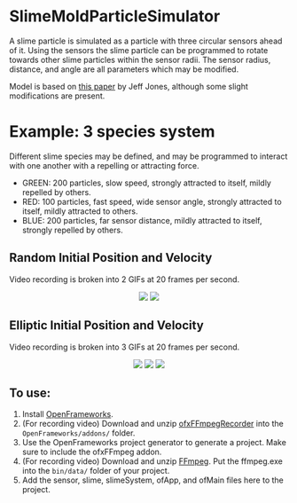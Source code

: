 # SlimeMoldParticleSimulator

A slime particle is simulated as a particle with three circular sensors ahead of it. Using the sensors the slime particle can be programmed to rotate towards other slime particles within the sensor radii. The sensor radius, distance, and angle are all parameters which may be modified.

Model is based on [this paper](https://uwe-repository.worktribe.com/output/980579) by Jeff Jones, although some slight modifications are present. 

# Example: 3 species system
Different slime species may be defined, and may be programmed to interact with one another with a repelling or attracting force. 
* GREEN: 200 particles, slow speed, strongly attracted to itself, mildly repelled by others.
* RED: 100 particles, fast speed, wide sensor angle, strongly attracted to itself, mildly attracted to others.
* BLUE: 200 particles, far sensor distance, mildly attracted to itself, strongly repelled by others.

## Random Initial Position and Velocity
Video recording is broken into 2 GIFs at 20 frames per second.
<p align="center">
    <img src="example11.gif"/>
    <img src="example12.gif"/>
</p>

## Elliptic Initial Position and Velocity
Video recording is broken into 3 GIFs at 20 frames per second.
<p align="center">
    <img src="example21.gif"/>
    <img src="example22.gif"/>
    <img src="example23.gif"/>
</p>

## To use:

1) Install [OpenFrameworks](https://openframeworks.cc/ja/).
2) (For recording video) Download and unzip [ofxFFmpegRecorder](https://github.com/Furkanzmc/ofxFFmpegRecorder) into the `OpenFrameworks/addons/` folder.
3) Use the OpenFrameworks project generator to generate a project. Make sure to include the ofxFFmpeg addon.
4) (For recording video) Download and unzip [FFmpeg](https://ffmpeg.org/). Put the ffmpeg.exe into the `bin/data/` folder of your project.
5) Add the sensor, slime, slimeSystem, ofApp, and ofMain files here to the project.

